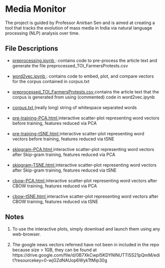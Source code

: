<h1>Media Monitor</h1>
The project is guided by Professor Anirban Sen and is aimed at creating a tool that tracks the evolution of mass media in India via natural language processing (NLP) analysis over time. 

<h2>File Descriptions</h2>
<ul>
  <li>
    <u> preprocessing.ipynb </u>: contains code to pre-process the article text and generate the file preprocessed_TOI_FarmersProtests.csv
  </li> <br>
  <li>
    <u> word2vec.ipynb </u>: contains code to embed, plot, and compare vectors for the corpus contained in corpus.txt
  </li> <br>
  <li>
    <u> preprocessed_TOI_FarmersProtests.csv </u> contains the article text that the corpus is generated from using (commented) code in word2vec.ipynb
  </li> <br>
  <li>
    <u> corpus.txt </u> (really long) string of whitespace separated words 
  </li> <br>
  <li>
    <u> pre-training-PCA.html </u> interactive scatter-plot representing word vectors before training, features reduced via PCA 
  </li> <br>
  <li> 
    <u> pre-training-tSNE.html </u> interactive scatter-plot representing word vectors before training, features reduced via tSNE 
  </li> <br>
  <li>
    <u> skipgram-PCA.html </u> interactive scatter-plot representing word vectors after Skip-gram training, features reduced via PCA 
  </li> <br>
   <li>
    <u> skipgram-TSNE.html </u> interactive scatter-plot representing word vectors after Skip-gram training, features reduced via tSNE 
  </li> <br>
   <li>
    <u> cbow-PCA.html </u> interactive scatter-plot representing word vectors after CBOW training, features reduced via PCA 
  </li> <br>
  <li>
    <u> cbow-tSNE.html </u> interactive scatter-plot representing word vectors after CBOW training, features reduced via tSNE 
  </li> 
</ul>

<h2>Notes</h2>
<ol list-style-type:disc>
  <li> To use the interactive plots, simply download and launch them using any web-browser. </li> <br>
  <li> The google news vectors referned have not been in included in the repo because size > 1GB, they can be found at https://drive.google.com/file/d/0B7XkCwpI5KDYNlNUTTlSS21pQmM/edit?resourcekey=0-wjGZdNAUop6WykTtMip30g</li>
</ol>



